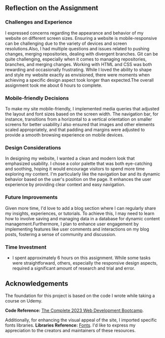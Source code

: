 ## Reflection on the Assignment

### Challenges and Experience
I expressed concerns regarding the appearance and behavior of my website on different screen sizes. Ensuring a website is mobile-responsive can be challenging due to the variety of devices and screen resolutions.Also, I had multiple questions and issues related to pushing changes, merging repositories, dealing with divergent branches. Git can be quite challenging, especially when it comes to managing repositories, branches, and merging changes. Working with HTML and CSS was both rewarding and occasionally frustrating. While I loved the ability to shape and style my website exactly as envisioned, there were moments when achieving a specific design aspect took longer than expected.The overall assignment took me about 6 hours to complete.

### Mobile-friendly Decisions
To make my site mobile-friendly, I implemented media queries that adjusted the layout and font sizes based on the screen width. The navigation bar, for instance, transitions from a horizontal to a vertical orientation on smaller screens for better usability.I also ensured that images and other elements scaled appropriately, and that padding and margins were adjusted to provide a smooth browsing experience on mobile devices.

### Design Considerations
In designing my website, I wanted a clean and modern look that emphasized usability. I chose a color palette that was both eye-catching and soothing, hoping it would encourage visitors to spend more time exploring my content. I'm particularly like the navigation bar and its dynamic behavior based on the user's position on the page. It enhances the user experience by providing clear context and easy navigation.

### Future Improvements
Given more time, I'd love to add a blog section where I can regularly share my insights, experiences, or tutorials. To achieve this, I may need to learn how to involve saving and managing data in a database for dynamic content management.Furthermore, I plan to enhance user engagement by implementing features like user comments and interactions on my blog posts, fostering a sense of community and discussion.

### Time Investment
- I spent approximately 6 hours on this assignment. While some tasks were straightforward, others, especially the responsive design aspects, required a significant amount of research and trial and error.

## Acknowledgements
The foundation for this project is based on the code I wrote while taking a course on Udemy.

**Code Reference:** [The Complete 2023 Web Development Bootcamp](https://www.udemy.com/course/the-complete-web-development-bootcamp/).

Additionally, for enhancing the visual appeal of the site, I imported specific fonts libraries.
**Libraries Reference:** [Fonts](https://fonts.googleapis.com/css?family=Merriweather|Montserrat|Sacramento).
I'd like to express my appreciation to the creators and maintainers of these resources.
